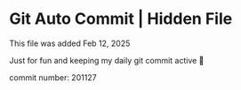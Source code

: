 # Git Auto Commit | Hidden File

This file was added Feb 12, 2025

Just for fun and keeping my daily git commit active 🤪

commit number: 201127
